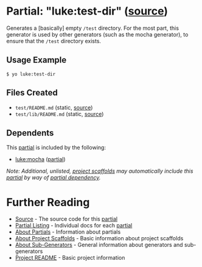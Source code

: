 # Partial: "luke:test-dir" ([source](../../generators/test-dir/index.js))

Generates a [basically] empty `/test` directory.
For the most part, this generator is used by other generators (such as the
mocha generator), to ensure that the `/test` directory exists.

## Usage Example

```
$ yo luke:test-dir
```


## Files Created

* `test/README.md` (static, [source](../../templates/core/test/_README.md))
* `test/lib/README.md` (static, [source](../../templates/core/test/lib/_README.md))


## Dependents

This [partial](../partials.md) is included by the following:

* [luke:mocha](./mocha.md) ([partial](../partials.md))

_Note: Additional, unlisted, [project scaffolds](../project-scaffolds.md) may
automatically include this [partial](../partials.md) by way of
[partial dependency](../partials.md#partial-dependency)._


# Further Reading

* [Source](../../generators/test-dir/index.js) - The source code for this [partial](../partials.md)
* [Partial Listing](./) - Individual docs for each [partial](../partials.md)
* [About Partials](../partials.md) - Information about partials
* [About Project Scaffolds](../project-scaffolds.md) - Basic information about project scaffolds
* [About Sub-Generators](../generators.md) - General information about generators and sub-generators
* [Project README](../../README.md) - Basic project information
